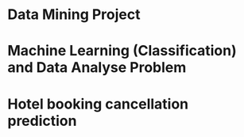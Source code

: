 # Data Mining Project
# Machine Learning (Classification) and Data Analyse Problem
# Hotel booking cancellation prediction
